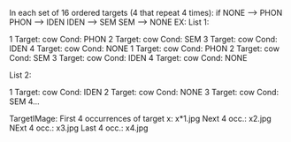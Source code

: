 In each set of 16 ordered targets (4 that repeat 4 times):
if NONE --> PHON
PHON --> IDEN
IDEN --> SEM
SEM --> NONE
EX:
List 1:

1 Target: cow
Cond: PHON
2 Target: cow
Cond: SEM
3 Target: cow
Cond: IDEN
4 Target: cow
Cond: NONE
1 Target: cow
Cond: PHON
2 Target: cow
Cond: SEM
3 Target: cow
Cond: IDEN
4 Target: cow
Cond: NONE

List 2:

1 Target: cow
Cond: IDEN
2 Target: cow
Cond: NONE
3 Target: cow
Cond: SEM
4...

TargetIMage:
First 4 occurrences of target x:  x*1.jpg
Next 4 occ.: x2.jpg
NExt 4 occ.: x3.jpg
Last 4 occ.: x4.jpg
